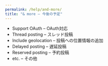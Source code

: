 ```yaml
---
permalink: /help/and-more/
title: "& more – 今後の予定"
---
```


- Support OAuth – OAuth対応
- Thread posting – スレッド投稿
- Include geolocation – 投稿への位置情報の追加
- Delayed posting – 遅延投稿
- Reserved posting – 予約投稿
- etc. – その他
